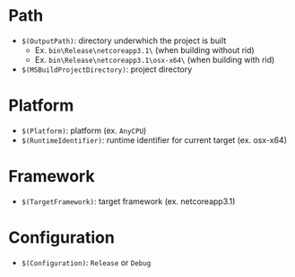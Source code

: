 # Path

- `$(OutputPath)`: directory underwhich the project is built
  - Ex. `bin\Release\netcoreapp3.1\` (when building without rid)
  - Ex. `bin\Release\netcoreapp3.1\osx-x64\` (when building with rid)
- `$(MSBuildProjectDirectory)`: project directory

# Platform

- `$(Platform)`: platform (ex. `AnyCPU`)
- `$(RuntimeIdentifier)`: runtime identifier for current target (ex. osx-x64)

# Framework

- `$(TargetFramework)`: target framework (ex. netcoreapp3.1)

# Configuration

- `$(Configuration)`: `Release` or `Debug`
